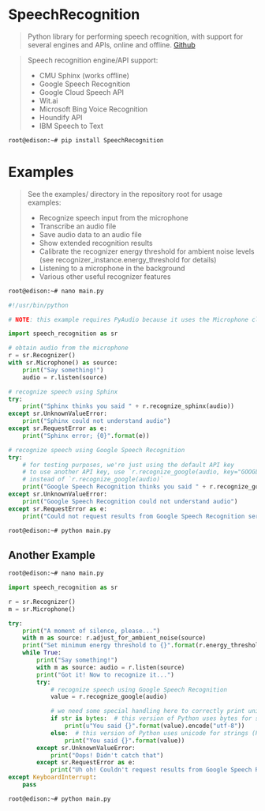 # SpeechRecognition

> Python library for performing speech recognition, with support for several engines and APIs, online and offline. [Github](https://github.com/Uberi/speech_recognition)

> Speech recognition engine/API support:
> - CMU Sphinx (works offline)
> - Google Speech Recognition
> - Google Cloud Speech API
> - Wit.ai
> - Microsoft Bing Voice Recognition
> - Houndify API
> - IBM Speech to Text

```sh
root@edison:~# pip install SpeechRecognition
```

# Examples

> See the examples/ directory in the repository root for usage examples:
> - Recognize speech input from the microphone
> - Transcribe an audio file
> - Save audio data to an audio file
> - Show extended recognition results
> - Calibrate the recognizer energy threshold for ambient noise levels (see recognizer_instance.energy_threshold for details)
> - Listening to a microphone in the background
> - Various other useful recognizer features

```sh
root@edison:~# nano main.py
```

```python
#!/usr/bin/python

# NOTE: this example requires PyAudio because it uses the Microphone class

import speech_recognition as sr

# obtain audio from the microphone
r = sr.Recognizer()
with sr.Microphone() as source:
    print("Say something!")
    audio = r.listen(source)

# recognize speech using Sphinx
try:
    print("Sphinx thinks you said " + r.recognize_sphinx(audio))
except sr.UnknownValueError:
    print("Sphinx could not understand audio")
except sr.RequestError as e:
    print("Sphinx error; {0}".format(e))

# recognize speech using Google Speech Recognition
try:
    # for testing purposes, we're just using the default API key
    # to use another API key, use `r.recognize_google(audio, key="GOOGLE_SPEECH_RECOGNITION_API_KEY")`
    # instead of `r.recognize_google(audio)`
    print("Google Speech Recognition thinks you said " + r.recognize_google(audio))
except sr.UnknownValueError:
    print("Google Speech Recognition could not understand audio")
except sr.RequestError as e:
    print("Could not request results from Google Speech Recognition service; {0}".format(e))
```

```sh
root@edison:~# python main.py
```

## Another Example

```sh
root@edison:~# nano main.py
```

```python
import speech_recognition as sr

r = sr.Recognizer()
m = sr.Microphone()

try:
    print("A moment of silence, please...")
    with m as source: r.adjust_for_ambient_noise(source)
    print("Set minimum energy threshold to {}".format(r.energy_threshold))
    while True:
        print("Say something!")
        with m as source: audio = r.listen(source)
        print("Got it! Now to recognize it...")
        try:
            # recognize speech using Google Speech Recognition
            value = r.recognize_google(audio)

            # we need some special handling here to correctly print unicode characters to standard output
            if str is bytes:  # this version of Python uses bytes for strings (Python 2)
                print(u"You said {}".format(value).encode("utf-8"))
            else:  # this version of Python uses unicode for strings (Python 3+)
                print("You said {}".format(value))
        except sr.UnknownValueError:
            print("Oops! Didn't catch that")
        except sr.RequestError as e:
            print("Uh oh! Couldn't request results from Google Speech Recognition service; {0}".format(e))
except KeyboardInterrupt:
    pass
```

```sh
root@edison:~# python main.py
```
